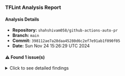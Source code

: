 ### TFLint Analysis Report
#### Analysis Details
- **Repository:** `shahshivam058/github-actions-auto-pr`
- **Branch:** `main`
- **Commit:** `398112ae7a28daa45280d6c2ef7e91ab1f090f05`
- **Date:** Sun Nov 24 15:26:29 UTC 2024

#### :warning: Found 1 issue(s)

<details><summary>Click to see detailed findings</summary>

| Severity | Rule | File | Line | Message |
|----------|------|------|------|---------|
| warning | terraform_required_version | main.tf | 1 | terraform "required_version" attribute is required |

</details>
